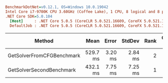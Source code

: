 ``` ini

BenchmarkDotNet=v0.12.1, OS=Windows 10.0.19042
Intel Core i7-9700K CPU 3.60GHz (Coffee Lake), 1 CPU, 8 logical and 8 physical cores
.NET Core SDK=5.0.104
  [Host]     : .NET Core 5.0.5 (CoreCLR 5.0.521.16609, CoreFX 5.0.521.16609), X64 RyuJIT
  DefaultJob : .NET Core 5.0.5 (CoreCLR 5.0.521.16609, CoreFX 5.0.521.16609), X64 RyuJIT


```
|                    Method |     Mean |   Error |  StdDev | Rank | Gen 0 | Gen 1 | Gen 2 | Allocated |
|-------------------------- |---------:|--------:|--------:|-----:|------:|------:|------:|----------:|
| GetSolverFromCFGBenchmark | 529.7 ms | 3.20 ms | 2.84 ms |    2 |     - |     - |     - |    1352 B |
|  GetSolverSecondBenchmark | 432.1 ms | 7.75 ms | 7.25 ms |    1 |     - |     - |     - |     288 B |
